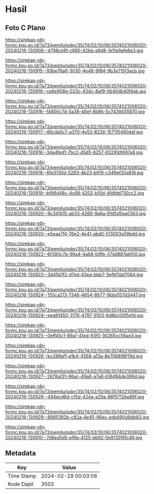 # Hasil

## Foto C Plano

https://sirekap-obj-formc.kpu.go.id/7a73/pemilu/pdpr/35/74/02/10/06/3574021006020-20240216-130908--4798ce9f-c690-42bb-a9d8-1e11e9afe6e3.jpg

https://sirekap-obj-formc.kpu.go.id/7a73/pemilu/pdpr/35/74/02/10/06/3574021006020-20240216-130915--93be76a6-3030-4e48-9f84-9b3e715f3acb.jpg

https://sirekap-obj-formc.kpu.go.id/7a73/pemilu/pdpr/35/74/02/10/06/3574021006020-20240216-130916--ce6e908e-023c-434c-8af9-0b40db40f4ab.jpg

https://sirekap-obj-formc.kpu.go.id/7a73/pemilu/pdpr/35/74/02/10/06/3574021006020-20240216-130916--f4800c7d-3a38-48ef-8b8b-5c7439455870.jpg

https://sirekap-obj-formc.kpu.go.id/7a73/pemilu/pdpr/35/74/02/10/06/3574021006020-20240216-130917--46cda5c7-a370-4e52-8226-157115490daf.jpg

https://sirekap-obj-formc.kpu.go.id/7a73/pemilu/pdpr/35/74/02/10/06/3574021006020-20240216-130918--34a4fed1-7bc2-45d5-8257-83291df497a9.jpg

https://sirekap-obj-formc.kpu.go.id/7a73/pemilu/pdpr/35/74/02/10/06/3574021006020-20240216-130918--6fe3130d-5283-4b23-b919-c349ef20a816.jpg

https://sirekap-obj-formc.kpu.go.id/7a73/pemilu/pdpr/35/74/02/10/06/3574021006020-20240216-130919--bf96d48c-4c68-4202-b10d-4fdfdd730cc2.jpg

https://sirekap-obj-formc.kpu.go.id/7a73/pemilu/pdpr/35/74/02/10/06/3574021006020-20240216-130920--9c341b15-ab33-4269-9a6a-91d5d5ea0363.jpg

https://sirekap-obj-formc.kpu.go.id/7a73/pemilu/pdpr/35/74/02/10/06/3574021006020-20240216-130920--e5eaa7f4-76e2-4e41-abd0-513003e59bdd.jpg

https://sirekap-obj-formc.kpu.go.id/7a73/pemilu/pdpr/35/74/02/10/06/3574021006020-20240216-130922--6f390c7b-99a4-4a68-b9fb-374d887abf00.jpg

https://sirekap-obj-formc.kpu.go.id/7a73/pemilu/pdpr/35/74/02/10/06/3574021006020-20240216-130923--3d45b1f2-d7ed-43ea-bbb7-5efb11dd706d.jpg

https://sirekap-obj-formc.kpu.go.id/7a73/pemilu/pdpr/35/74/02/10/06/3574021006020-20240216-130924--155ca213-7346-4654-8677-9bbd137d3447.jpg

https://sirekap-obj-formc.kpu.go.id/7a73/pemilu/pdpr/35/74/02/10/06/3574021006020-20240216-130924--eea91450-3176-4797-9103-6d8bc05f5efd.jpg

https://sirekap-obj-formc.kpu.go.id/7a73/pemilu/pdpr/35/74/02/10/06/3574021006020-20240216-130925--0eff45c1-89a1-41ed-93f5-36265cc56ae3.jpg

https://sirekap-obj-formc.kpu.go.id/7a73/pemilu/pdpr/35/74/02/10/06/3574021006020-20240216-130926--bc288af1-e1b4-4568-a13a-8e708898f19d.jpg

https://sirekap-obj-formc.kpu.go.id/7a73/pemilu/pdpr/35/74/02/10/06/3574021006020-20240216-130927--2678a131-96ac-49a8-a7a8-b16494de399d.jpg

https://sirekap-obj-formc.kpu.go.id/7a73/pemilu/pdpr/35/74/02/10/06/3574021006020-20240216-130928--494ecd6d-c15d-424a-a29a-88f5712be89f.jpg

https://sirekap-obj-formc.kpu.go.id/7a73/pemilu/pdpr/35/74/02/10/06/3574021006020-20240216-130929--8985382b-c82a-4e45-96ec-edb490d8db83.jpg

https://sirekap-obj-formc.kpu.go.id/7a73/pemilu/pdpr/35/74/02/10/06/3574021006020-20240216-130910--7d6ea5d5-ef6e-4125-bb92-0e9135f6fc49.jpg


## Metadata

| Key        | Value               |
| ---------- | ------------------- |
| Time Stamp | 2024-02-29 00:03:56 |
| Kode Dapil | 3502                |



